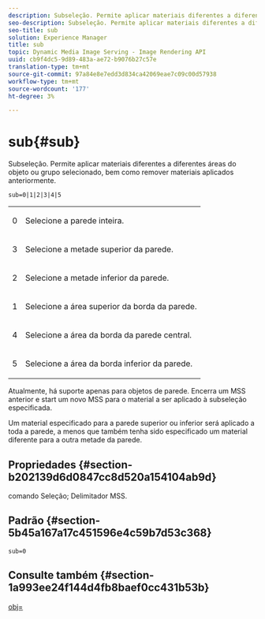 ```yaml
---
description: Subseleção. Permite aplicar materiais diferentes a diferentes áreas do objeto ou grupo selecionado, bem como remover materiais aplicados anteriormente.
seo-description: Subseleção. Permite aplicar materiais diferentes a diferentes áreas do objeto ou grupo selecionado, bem como remover materiais aplicados anteriormente.
seo-title: sub
solution: Experience Manager
title: sub
topic: Dynamic Media Image Serving - Image Rendering API
uuid: cb9f4dc5-9d89-483a-ae72-b9076b27c57e
translation-type: tm+mt
source-git-commit: 97a84e8e7edd3d834ca42069eae7c09c00d57938
workflow-type: tm+mt
source-wordcount: '177'
ht-degree: 3%

---
```



# sub{#sub}

Subseleção. Permite aplicar materiais diferentes a diferentes áreas do objeto ou grupo selecionado, bem como remover materiais aplicados anteriormente.

`sub=0|1|2|3|4|5`

<table id="simpletable_F6BF91BD2C4B47BF8A28032E392D37F0"> 
 <tr class="strow"> 
  <td class="stentry"> <p>0 </p> </td> 
  <td class="stentry"> <p>Selecione a parede inteira. </p> </td> 
 </tr> 
 <tr class="strow"> 
  <td class="stentry"> <p>3 </p> </td> 
  <td class="stentry"> <p>Selecione a metade superior da parede. </p> </td> 
 </tr> 
 <tr class="strow"> 
  <td class="stentry"> <p>2 </p> </td> 
  <td class="stentry"> <p>Selecione a metade inferior da parede. </p> </td> 
 </tr> 
 <tr class="strow"> 
  <td class="stentry"> <p>1 </p> </td> 
  <td class="stentry"> <p>Selecione a área superior da borda da parede. </p> </td> 
 </tr> 
 <tr class="strow"> 
  <td class="stentry"> <p>4 </p> </td> 
  <td class="stentry"> <p>Selecione a área da borda da parede central. </p> </td> 
 </tr> 
 <tr class="strow"> 
  <td class="stentry"> <p>5 </p> </td> 
  <td class="stentry"> <p>Selecione a área da borda inferior da parede. </p> </td> 
 </tr> 
</table>

Atualmente, há suporte apenas para objetos de parede. Encerra um MSS anterior e start um novo MSS para o material a ser aplicado à subseleção especificada.

Um material especificado para a parede superior ou inferior será aplicado a toda a parede, a menos que também tenha sido especificado um material diferente para a outra metade da parede.

## Propriedades {#section-b202139d6d0847cc8d520a154104ab9d}

comando Seleção; Delimitador MSS.

## Padrão {#section-5b45a167a17c451596e4c59b7d53c368}

`sub=0`

## Consulte também {#section-1a993ee24f144d4fb8baef0cc431b53b}

[obj=](../../../../../ir-api/http-protocol/image-rendering-api-ref/c-ir-http-protocol-ref/c-ir-http-protocol-command-reference/r-ir-obj.md#reference-31e7dac7931b4e0eb3c7589f120a1e6a)
